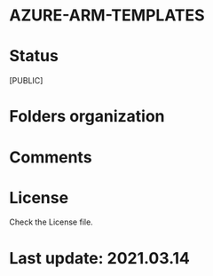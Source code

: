 
# AZURE-ARM-TEMPLATES

# Status

[PUBLIC]

# Folders organization

# Comments

# License

Check the License file.

# Last update: 2021.03.14
